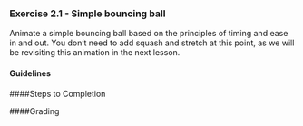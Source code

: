 ### Exercise 2.1 - Simple bouncing ball

Animate a simple bouncing ball based on the principles of timing and ease in and out. You don’t need to add squash and stretch at this point, as we will be revisiting this animation in the next lesson.

#### Guidelines

####Steps to Completion

####Grading